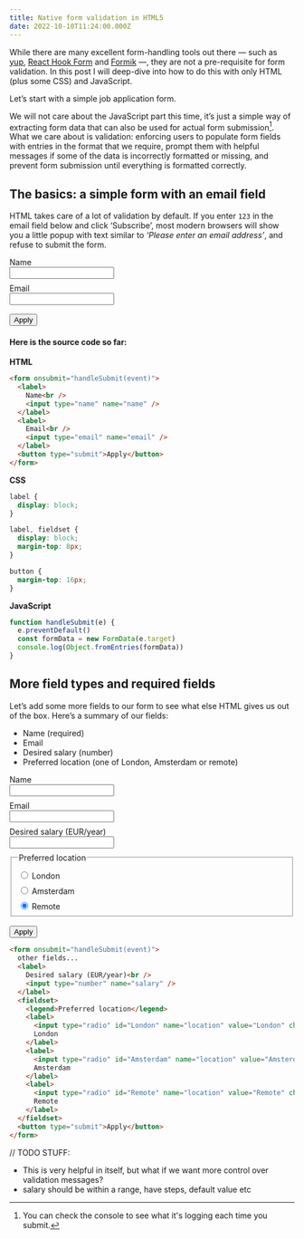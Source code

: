 ```yaml
---
title: Native form validation in HTML5
date: 2022-10-10T11:24:00.000Z
---
```


While there are many excellent form-handling tools out there — such as [yup](https://www.npmjs.com/package/yup), [React Hook Form](https://react-hook-form.com/) and [Formik](https://formik.org/) —, they are not a pre-requisite for form validation. In this post I will deep-dive into how to do this with only HTML (plus some CSS) and JavaScript.

Let’s start with a simple job application form.

We will not care about the JavaScript part this time, it’s just a simple way of extracting form data that can also be used for actual form submission[^1]. What we care about is validation: enforcing users to populate form fields with entries in the format that we require, prompt them with helpful messages if some of the data is incorrectly formatted or missing, and prevent form submission until everything is formatted correctly.

## The basics: a simple form with an email field

HTML takes care of a lot of validation by default. If you enter `123` in the email field below and click ‘Subscribe’, most modern browsers will show you a little popup with text similar to _‘Please enter an email address’_, and refuse to submit the form.

<form onsubmit="handleSubmit(event)">
  <label>
    Name<br />
    <input type="name" name="name" />
  </label>
  <label>
    Email<br />
    <input type="email" name="email" />
  </label>
  <button type="submit">Apply</button>
</form>
<script>
function handleSubmit(e) {
  e.preventDefault()
  const formData = new FormData(e.target)
  console.log(Object.fromEntries(formData))
}
</script>
<style type="text/css">
label, fieldset {
  display: block;
  margin-top: 8px;
}
button {
  margin-top: 16px;
}
</style>

#### Here is the source code so far:
**HTML**
```html
<form onsubmit="handleSubmit(event)">
  <label>
    Name<br />
    <input type="name" name="name" />
  </label>
  <label>
    Email<br />
    <input type="email" name="email" />
  </label>
  <button type="submit">Apply</button>
</form>
```

**CSS**
```css
label {
  display: block;
}

label, fieldset {
  display: block;
  margin-top: 8px;
}

button {
  margin-top: 16px;
}
```

**JavaScript**
```js
function handleSubmit(e) {
  e.preventDefault()
  const formData = new FormData(e.target)
  console.log(Object.fromEntries(formData))
}
```

## More field types and required fields

Let’s add some more fields to our form to see what else HTML gives us out of the box. Here’s a summary of our fields:
- Name (required)
- Email
- Desired salary (number)
- Preferred location (one of London, Amsterdam or remote)

<form onsubmit="handleSubmit(event)">
  <label>
    Name<br />
    <input type="name" name="name" required />
  </label>
  <label>
    Email<br />
    <input type="email" name="email" />
  </label>
  <label>
    Desired salary (EUR/year)<br />
    <input type="number" name="salary" />
  </label>
  <fieldset>
    <legend>Preferred location</legend>
    <label>
      <input type="radio" id="London" name="location" value="London" checked>
      London
    </label>
    <label>
      <input type="radio" id="Amsterdam" name="location" value="Amsterdam">
      Amsterdam
    </label>
    <label>
      <input type="radio" id="Remote" name="location" value="Remote" checked>
      Remote
    </label>
  </fieldset>
  <button type="submit">Apply</button>
</form>

```html
<form onsubmit="handleSubmit(event)">
  other fields...
  <label>
    Desired salary (EUR/year)<br />
    <input type="number" name="salary" />
  </label>
  <fieldset>
    <legend>Preferred location</legend>
    <label>
      <input type="radio" id="London" name="location" value="London" checked>
      London
    </label>
    <label>
      <input type="radio" id="Amsterdam" name="location" value="Amsterdam">
      Amsterdam
    </label>
    <label>
      <input type="radio" id="Remote" name="location" value="Remote" checked>
      Remote
    </label>
  </fieldset>
  <button type="submit">Apply</button>
</form>
```

// TODO STUFF:
- This is very helpful in itself, but what if we want more control over validation messages?
- salary should be within a range, have steps, default value etc

[^1]: You can check the console to see what it's logging each time you submit.
[^2]: See GDPR [data minimisation principle](https://ico.org.uk/for-organisations/guide-to-data-protection/guide-to-the-general-data-protection-regulation-gdpr/principles/data-minimisation/)  
[^3]: I spent five minutes searching for the perfect *The Office* gif to illustrate this, to no avail. Please email me if you find it.  
[^4]: GitHub repos: [matomo-org/matomo](https://github.com/matomo-org/matomo) and [usefathom/fathom](https://github.com/usefathom/fathom)
